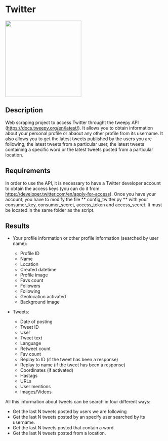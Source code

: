 # Twitter

<p>
    <img src="https://pbs.twimg.com/profile_images/1354502907643666435/CpGOlLK-_400x400.jpg" width="240" height="240" />
</p>

## Description

Web scraping project to access Twitter throught the tweepy API (https://docs.tweepy.org/en/latest/). It allows you to obtain information about your personal profile or abaout any other profile from its username. It also allows you to get the latest tweets published by the users you are following, the latest tweets from a particular user, the latest tweets containing a specific word or the latest tweets posted from a particular location.



## Requirements

In order to use the API, it is necessary to have a Twitter developer account to obtain the access keys (you can do it from: https://developer.twitter.com/en/apply-for-access). Once you have your account, you have to modify the file ** config_twitter.py ** with your consumer_key, consumer_secret, access_token and access_secret. It must be located in the same folder as the script.

## Results

- Your profile information or other profile information (searched by user name):
  - Profile ID
  - Name
  - Location
  - Created datetime
  - Profile image
  - Favs count
  - Followers
  - Following
  - Geolocation activated
  - Background image

- Tweets:
  - Date of posting
  - Tweet ID
  - User
  - Tweet text
  - Language
  - Retweet count
  - Fav count
  - Replay to ID (if the tweet has been a response)
  - Replay to name (if the tweet has been a response)
  - Coordinates (if activated)
  - Hastags 
  - URLs
  - User mentions
  - Images/Videos

All this information about tweets can be search in four different ways:
  - Get the last N tweets posted by users we are following
  - Get the last N tweets posted by an specify user searched by its username.
  - Get the last N tweets posted that contain a word.
  - Get the last N tweets posted from a location.
